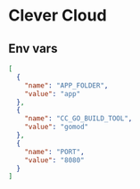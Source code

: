 # Clever Cloud

## Env vars

```json
[
  {
    "name": "APP_FOLDER",
    "value": "app"
  },
  {
    "name": "CC_GO_BUILD_TOOL",
    "value": "gomod"
  },
  {
    "name": "PORT",
    "value": "8080"
  }
]
```